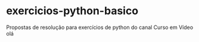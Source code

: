 # exercicios-python-basico
 Propostas de resolução para exercícios de python do canal Curso em Vídeo
olá
